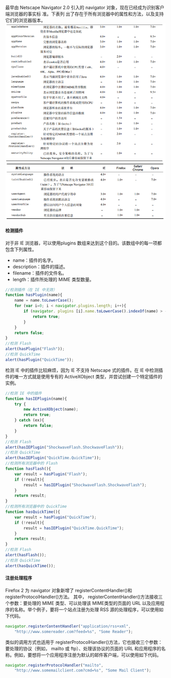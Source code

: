 最早由 Netscape Navigator 2.0 引入的 navigator 对象，现在已经成为识别客户端浏览器的事实标
准。下表列
出了存在于所有浏览器中的属性和方法，以及支持它们的浏览器版本。
![](/assets/深度截图_选择区域_20171205130336.png)
![](/assets/深度截图_选择区域_20171205130418.png)

#### 检测插件
对于非 IE 浏览器，可以使用plugins 数组来达到这个目的。该数组中的每一项都包含下列属性。
- name：插件的名字。
- description：插件的描述。
- filename：插件的文件名。
- length：插件所处理的 MIME 类型数量。

```js
//检测插件（在 IE 中无效）
function hasPlugin(name){
    name = name.toLowerCase();
    for (var i=0; i < navigator.plugins.length; i++){
        if (navigator. plugins [i].name.toLowerCase().indexOf(name) > -1){
            return true;
        }
    }
    return false;
}
//检测 Flash
alert(hasPlugin("Flash"));
//检测 QuickTime
alert(hasPlugin("QuickTime"));
```
检测 IE 中的插件比较麻烦，因为 IE 不支持 Netscape 式的插件。在 IE 中检测插件的唯一方式就是使用专有的 ActiveXObject 类型，并尝试创建一个特定插件的实例。 
```js
//检测 IE 中的插件
function hasIEPlugin(name){
    try {
        new ActiveXObject(name);
        return true;
    } catch (ex){
        return false;
    }
}
//检测 Flash
alert(hasIEPlugin("ShockwaveFlash.ShockwaveFlash"));
//检测 QuickTime
alert(hasIEPlugin("QuickTime.QuickTime"));
//检测所有浏览器中的 Flash
function hasFlash(){
    var result = hasPlugin("Flash");
    if (!result){
        result = hasIEPlugin("ShockwaveFlash.ShockwaveFlash");
    }
    return result;
}
//检测所有浏览器中的 QuickTime
function hasQuickTime(){
    var result = hasPlugin("QuickTime");
    if (!result){
        result = hasIEPlugin("QuickTime.QuickTime");
    }
    return result;
}
//检测 Flash
alert(hasFlash());
//检测 QuickTime
alert(hasQuickTime());
```
#### 注册处理程序
Firefox 2 为 navigator 对象新增了 registerContentHandler()和 registerProtocolHandler()方法。
其中， registerContentHandler()方法接收三个参数：要处理的 MIME 类型、可以处理该 MIME类型的页面的 URL 以及应用程序的名称。举个例子，要将一个站点注册为处理 RSS 源的处理程序，可以使用如下代码。
```js
navigator.registerContentHandler("application/rss+xml",
    "http://www.somereader.com?feed=%s", "Some Reader");
```
类似的调用方式也适用于 registerProtocolHandler()方法，它也接收三个参数：要处理的协议（例如， mailto 或 ftp）、处理该协议的页面的 URL 和应用程序的名称。例如，要想将一个应用程序注册为默认的邮件客户端，可以使用如下代码。
```js
navigator.registerProtocolHandler("mailto",
    "http://www.somemailclient.com?cmd=%s", "Some Mail Client");
```

